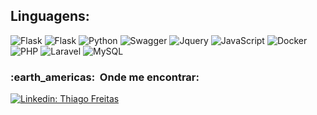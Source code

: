## **Linguagens:** 

  ![Flask](https://img.shields.io/badge/-Django-333333?style=flat&logo=django)
  ![Flask](https://img.shields.io/badge/-Flask-333333?style=flat&logo=flask)
  ![Python](https://img.shields.io/badge/-Python-333333?style=flat&logo=python)
  ![Swagger](https://img.shields.io/badge/-Swagger-333333?style=flat&logo=swagger)
  ![Jquery](https://img.shields.io/badge/-Jquery-333333?style=flat&logo=jquery)
  ![JavaScript](https://img.shields.io/badge/-JavaScript-333333?style=flat&logo=javascript)
  ![Docker](https://img.shields.io/badge/-Docker-333333?style=flat&logo=docker)
  ![PHP](https://img.shields.io/badge/-PHP-333333?style=flat&logo=php)
  ![Laravel](https://img.shields.io/badge/-Laravel-333333?style=flat&logo=laravel)
  ![MySQL](https://img.shields.io/badge/-MySQL-333333?style=flat&logo=mysql)
  
  
<h3> :earth_americas: &nbsp;Onde me encontrar: </h3> 

[![Linkedin: Thiago Freitas](https://img.shields.io/badge/-Thiago_Freitas-blue?style=flat-square&logo=Linkedin&logoColor=white&link=thiago-freitas-ab4714158/)](https://www.linkedin.com/in/thiago-freitas-ab4714158/)
